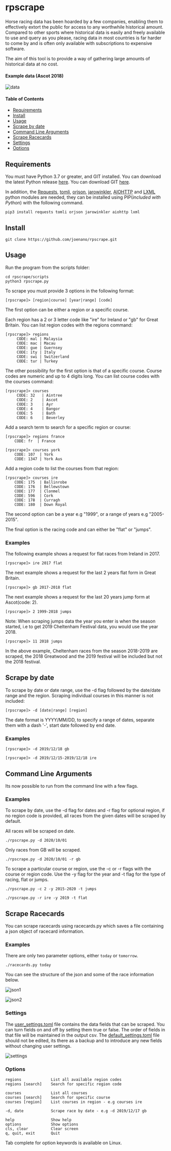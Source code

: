 # rpscrape

Horse racing data has been hoarded by a few companies, enabling them to effectively extort the public for access to any worthwhile historical amount. Compared to other sports where historical data is easily and freely available to use and query as you please, racing data in most countries is far harder to come by and is often only available with subscriptions to expensive software.

The aim of this tool is to provide a way of gathering large amounts of historical data at no cost.

#### Example data (Ascot 2018)

![data](https://i.postimg.cc/7LncCDMG/data1.png)

#### Table of Contents

- [Requirements](#requirements)
- [Install](#install)
- [Usage](#usage)
- [Scrape by date](#scrape-by-date)
- [Command Line Arguments](#command-line-arguments)
- [Scrape Racecards](#scrape-racecards)
- [Settings](#settings)
- [Options](#options)

## Requirements

You must have Python 3.7 or greater, and GIT installed. You can download the latest Python release [here](https://www.python.org/downloads/). You can download GIT [here](https://git-scm.com/downloads).

In addition, the [Requests](http://docs.python-requests.org/en/master/), [tomli](https://pypi.org/project/tomli/), [orjson](https://pypi.org/project/orjson/1.3.0/), [jarowinkler](https://pypi.org/project/jarowinkler/), [AIOHTTP](https://docs.aiohttp.org/en/stable/) and [LXML](https://lxml.de/) python modules are needed, they can be installed using PIP(_included with Python_) with the following command.

```
pip3 install requests tomli orjson jarowinkler aiohttp lxml
```

## Install

```
git clone https://github.com/joenano/rpscrape.git
```

## Usage

Run the program from the scripts folder:

```
cd rpscrape/scripts
python3 rpscrape.py
```

To scrape you must provide 3 options in the following format:

```
[rpscrape]> [region|course] [year|range] [code]
```

The first option can be either a region or a specific course.

Each region has a 2 or 3 letter code like "ire" for Ireland or "gb" for Great Britain. You can list region codes with the regions command:

```
[rpscrape]> regions
     CODE: mal | Malaysia
     CODE: mac | Macau
     CODE: gue | Guernsey
     CODE: ity | Italy
     CODE: swi | Switzerland
     CODE: tur | Turkey
```

The other possibility for the first option is that of a specific course. Course codes are numeric and up to 4 digits long. You can list course codes with the courses command:

```
[rpscrape]> courses
     CODE: 32   | Aintree
     CODE: 2    | Ascot
     CODE: 3    | Ayr
     CODE: 4    | Bangor
     CODE: 5    | Bath
     CODE: 6    | Beverley
```

Add a search term to search for a specific region or course:

```
[rpscrape]> regions france
    CODE: fr  | France
```

```
[rpscrape]> courses york
    CODE: 107  | York
    CODE: 1347 | York Aus
```

Add a region code to list the courses from that region:

```
[rpscrape]> courses ire
    CODE: 175  | Ballinrobe
    CODE: 176  | Bellewstown
    CODE: 177  | Clonmel
    CODE: 596  | Cork
    CODE: 178  | Curragh
    CODE: 180  | Down Royal
```

The second option can be a year e.g "1999", or a range of years e.g "2005-2015".

The final option is the racing code and can either be "flat" or "jumps".

### Examples

The following example shows a request for flat races from Ireland in 2017.

```
[rpscrape]> ire 2017 flat
```

The next example shows a request for the last 2 years flat form in Great Britain.

```
[rpscrape]> gb 2017-2018 flat
```

The next example shows a request for the last 20 years jump form at Ascot(code: 2).

```
[rpscrape]> 2 1999-2018 jumps
```

Note: When scraping jumps data the year you enter is when the season started, i.e to get 2019 Cheltenham Festival data, you would use the year 2018.

```
[rpscrape]> 11 2018 jumps
```

In the above example, Cheltenham races from the season 2018-2019 are scraped, the 2018 Greatwood and the 2019 festival will be included but not the 2018 festival.

## Scrape by date

To scrape by date or date range, use the -d flag followed by the date/date range and the region. Scraping individual courses in this manner is not included:

```
[rpscrape]> -d [date|range] [region]
```

The date format is YYYY/MM/DD, to specify a range of dates, separate them with a dash '-', start date followed by end date.

### Examples

```
[rpscrape]> -d 2019/12/18 gb
```

```
[rpscrape]> -d 2019/12/15-2019/12/18 ire
```

## Command Line Arguments

Its now possible to run from the command line with a few flags.

### Examples

To scrape by date, use the -d flag for dates and -r flag for optional region, if no region code is provided, all races from the given dates will be scraped by default.

All races will be scraped on date.

```
./rpscrape.py -d 2020/10/01
```

Only races from GB will be scraped.

```
./rpscrape.py -d 2020/10/01 -r gb
```

To scrape a particular course or region, use the -c or -r flags with the course or region code. Use the -y flag for the year and -t flag for the type of racing, flat or jumps.

```
./rpscrape.py -c 2 -y 2015-2020 -t jumps
```

```
./rpscrape.py -r ire -y 2019 -t flat
```

## Scrape Racecards

You can scrape racecards using racecards.py which saves a file containing a json object of racecard information.

### Examples

There are only two parameter options, either `today` or `tomorrow`.

```
./racecards.py today
```

You can see the structure of the json and some of the race information below.

![json1](https://i.postimg.cc/Y2ZNmLh5/json.png)

![json2](https://i.postimg.cc/c1thTGtt/json.png)

### Settings

The [user_settings.toml](https://github.com/joenano/rpscrape/blob/master/user_settings.toml) file contains the data fields that can be scraped. You can turn fields on and off by setting them true or false. The order of fields in that file will be maintained in the output csv. The [default_settings.toml](https://github.com/joenano/rpscrape/blob/master/default_settings.toml) file should not be edited, its there as a backup and to introduce any new fields without changing user settings.

![settings](https://i.postimg.cc/sDhG3SQT/settings.png)

### Options

```
regions             List all available region codes
regions [search]    Search for specific region code

courses             List all courses
courses [search]    Search for specific course
courses [region]    List courses in region - e.g courses ire

-d, date            Scrape race by date - e.g -d 2019/12/17 gb

help                Show help
options             Show options
cls, clear          Clear screen
q, quit, exit       Quit
```

Tab complete for option keywords is available on Linux.
